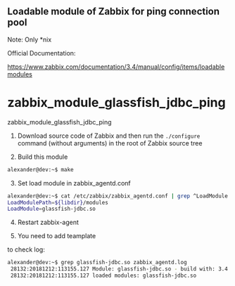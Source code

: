## Loadable module of Zabbix for ping connection pool

Note: Only *nix

Official Documentation: 

https://www.zabbix.com/documentation/3.4/manual/config/items/loadablemodules

# zabbix_module_glassfish_jdbc_ping
zabbix_module_glassfish_jdbc_ping

1) Download source code of Zabbix and then run the ```./configure``` command (without arguments) in the root of Zabbix source tree

2) Build this module
```bash
alexander@dev:~$ make
```

3) Set load module in zabbix_agentd.conf
```bash
alexander@dev:~$ cat /etc/zabbix/zabbix_agentd.conf | grep ^LoadModule
LoadModulePath=${libdir}/modules
LoadModule=glassfish-jdbc.so
```

4) Restart zabbix-agent

5) You need to add teamplate

to check log:
```bash
alexander@dev:~$ grep glassfish-jdbc.so zabbix_agentd.log
 28132:20181212:113155.127 Module: glassfish-jdbc.so - build with: 3.4.12; libcurl: 7.61.0; pcre: 8.42 (src/module.c:63)
 28132:20181212:113155.127 loaded modules: glassfish-jdbc.so
 ```

